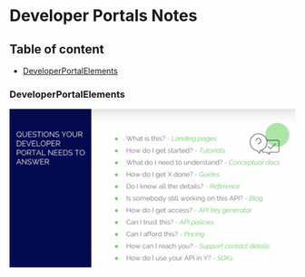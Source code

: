 # Developer Portals Notes

## Table of content

* [DeveloperPortalElements](#developerPortalElements) <br>

### DeveloperPortalElements

![](/DeveloperPortals/IntroAssets/DeveloperPortalElements.png)

